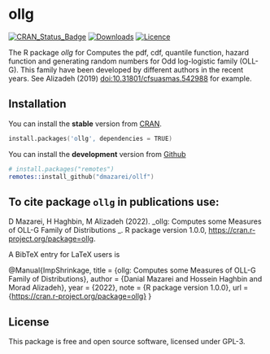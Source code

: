 # ollg

[![CRAN_Status_Badge](https://www.r-pkg.org/badges/version/ollg)](https://cran.r-project.org/package=ollg)
[![Downloads](https://cranlogs.r-pkg.org/badges/ollg)](https://cran.r-project.org/package=ollg)
[![Licence](https://img.shields.io/badge/licence-GPL--3-blue.svg)](https://www.gnu.org/licenses/gpl-3.0.en.html)

The R package *ollg* for Computes the pdf, cdf, quantile function, hazard function and generating random numbers for Odd log-logistic family (OLL-G). This family have been developed by different authors in the recent years. See Alizadeh (2019) <doi:10.31801/cfsuasmas.542988> for example.


## Installation
You can install the **stable** version from
[CRAN](https://cran.r-project.org/package=ollg).

```s
install.packages('ollg', dependencies = TRUE)
```

You can install the **development** version from
[Github](https://github.com/dmazarei/ollg)

```s
# install.packages("remotes")
remotes::install_github("dmazarei/ollf")
```

## To cite package `ollg` in publications use:
  D Mazarei, H Haghbin, M Alizadeh (2022). _ollg: Computes some Measures of OLL-G Family of Distributions
  _. R package version 1.0.0,
  <https://cran.r-project.org/package=ollg>.

A BibTeX entry for LaTeX users is

  @Manual{ImpShrinkage,
    title = {ollg: Computes some Measures of OLL-G Family of Distributions},
    author = {Danial Mazarei and Hossein Haghbin and Morad Alizadeh},
    year = {2022},
    note = {R package version 1.0.0},
    url = {https://cran.r-project.org/package=ollg}
  }



## License

This package is free and open source software, licensed under GPL-3.
